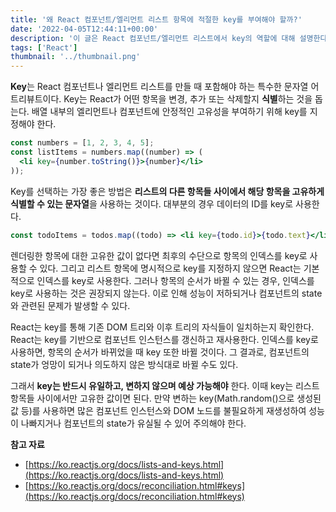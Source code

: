 ```yaml
---
title: '왜 React 컴포넌트/엘리먼트 리스트 항목에 적절한 key를 부여해야 할까?'
date: '2022-04-05T12:44:11+00:00'
description: '이 글은 React 컴포넌트/엘리먼트 리스트에서 key의 역할에 대해 설명한다.'
tags: ['React']
thumbnail: '../thumbnail.png'
---
```


**Key**는 React 컴포넌트나 엘리먼트 리스트를 만들 때 포함해야 하는 특수한 문자열 어트리뷰트이다. Key는 React가 어떤 항목을 변경, 추가 또는 삭제할지 **식별**하는 것을 돕는다. 배열 내부의 엘리먼트나 컴포넌트에 안정적인 고유성을 부여하기 위해 key를 지정해야 한다.

```jsx
const numbers = [1, 2, 3, 4, 5];
const listItems = numbers.map((number) => (
  <li key={number.toString()}>{number}</li>
));
```

Key를 선택하는 가장 좋은 방법은 **리스트의 다른 항목들 사이에서 해당 항목을 고유하게 식별할 수 있는 문자열**을 사용하는 것이다. 대부분의 경우 데이터의 ID를 key로 사용한다.

```jsx
const todoItems = todos.map((todo) => <li key={todo.id}>{todo.text}</li>);
```

렌더링한 항목에 대한 고유한 값이 없다면 최후의 수단으로 항목의 인덱스를 key로 사용할 수 있다. 그리고 리스트 항목에 명시적으로 key를 지정하지 않으면 React는 기본적으로 인덱스를 key로 사용한다. 그러나 항목의 순서가 바뀔 수 있는 경우, 인덱스를 key로 사용하는 것은 권장되지 않는다. 이로 인해 성능이 저하되거나 컴포넌트의 state와 관련된 문제가 발생할 수 있다.

React는 key를 통해 기존 DOM 트리와 이후 트리의 자식들이 일치하는지 확인한다. React는 key를 기반으로 컴포넌트 인스턴스를 갱신하고 재사용한다. 인덱스를 key로 사용하면, 항목의 순서가 바뀌었을 때 key 또한 바뀔 것이다. 그 결과로, 컴포넌트의 state가 엉망이 되거나 의도하지 않은 방식대로 바뀔 수도 있다.

그래서 **key는 반드시 유일하고, 변하지 않으며 예상 가능해야** 한다. 이때 key는 리스트 항목들 사이에서만 고유한 값이면 된다. 만약 변하는 key(Math.random()으로 생성된 값 등)를 사용하면 많은 컴포넌트 인스턴스와 DOM 노드를 불필요하게 재생성하여 성능이 나빠지거나 컴포넌트의 state가 유실될 수 있어 주의해야 한다.

**참고 자료**

- [https://ko.reactjs.org/docs/lists-and-keys.html](https://ko.reactjs.org/docs/lists-and-keys.html)
- [https://ko.reactjs.org/docs/reconciliation.html#keys](https://ko.reactjs.org/docs/reconciliation.html#keys)
